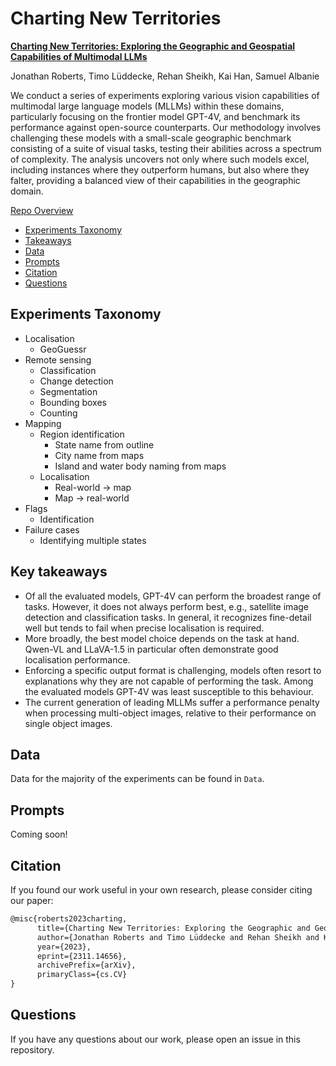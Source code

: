 <a name="top"></a>
# Charting New Territories

[**Charting New Territories: Exploring the Geographic and Geospatial Capabilities of Multimodal LLMs**](https://arxiv.org/abs/2311.14656)

Jonathan Roberts, Timo Lüddecke, Rehan Sheikh, Kai Han, Samuel Albanie

We conduct a series of experiments exploring various vision capabilities of multimodal large language models (MLLMs) within these domains, particularly focusing on the frontier model GPT-4V, and benchmark its performance against open-source counterparts. Our methodology involves challenging these models with a small-scale geographic benchmark consisting of a suite of visual tasks, testing their abilities across a spectrum of complexity. The analysis uncovers not only where such models excel, including instances where they outperform humans, but also where they falter, providing a balanced view of their capabilities in the geographic domain.

[Repo Overview](#top)
  - [Experiments Taxonomy](#experiments-taxonomy)
  - [Takeaways](#key-takeaways)
  - [Data](#data)
  - [Prompts](#prompts)
  - [Citation](#citation)
  - [Questions](#questions)

## Experiments Taxonomy
- Localisation
  - GeoGuessr 
- Remote sensing
  - Classification
  - Change detection
  - Segmentation
  - Bounding boxes
  - Counting
- Mapping
  - Region identification
    - State name from outline
    - City name from maps
    - Island and water body naming from maps
  - Localisation
    - Real-world -> map
    - Map -> real-world
- Flags
  - Identification
- Failure cases
  - Identifying multiple states

## Key takeaways
* Of all the evaluated models, GPT-4V can perform the broadest range of tasks. However, it does not always perform best, e.g., satellite image detection and classification tasks. In general, it recognizes fine-detail well but tends to fail when 
precise localisation is required.
* More broadly, the best model choice depends on the task at hand. Qwen-VL and LLaVA-1.5 in particular often demonstrate good localisation performance.
* Enforcing a specific output format is challenging, models often resort to explanations why they are not capable of performing the task. Among the evaluated models GPT-4V was least susceptible to this behaviour.
* The current generation of leading MLLMs suffer a performance penalty when processing multi-object images, relative to their performance on single object images.

## Data
Data for the majority of the experiments can be found in ```Data```.

## Prompts
Coming soon!

## Citation
If you found our work useful in your own research, please consider citing our paper:

```latex
@misc{roberts2023charting,
      title={Charting New Territories: Exploring the Geographic and Geospatial Capabilities of Multimodal LLMs}, 
      author={Jonathan Roberts and Timo Lüddecke and Rehan Sheikh and Kai Han and Samuel Albanie},
      year={2023},
      eprint={2311.14656},
      archivePrefix={arXiv},
      primaryClass={cs.CV}
}
```

## Questions
If you have any questions about our work, please open an issue in this repository.
